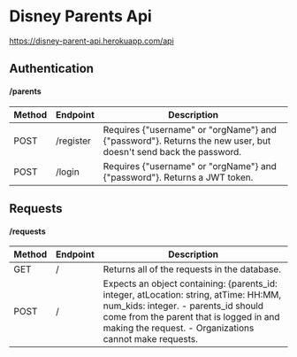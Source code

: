 # Disney Parents Api

https://disney-parent-api.herokuapp.com/api

## Authentication

#### /parents

| Method | Endpoint  | Description                                                                                                    |
| ------ | --------- | -------------------------------------------------------------------------------------------------------------- |
| POST   | /register | Requires {"username" or "orgName"} and {"password"}. Returns the new user, but doesn't send back the password. |
| POST   | /login    | Requires {"username" or "orgName"} and {"password"}. Returns a JWT token.                                      |

## Requests

#### /requests

| Method | Endpoint | Description                                                                                                                                                                                                                        |
| ------ | -------- | ---------------------------------------------------------------------------------------------------------------------------------------------------------------------------------------------------------------------------------- |
| GET    | /        | Returns all of the requests in the database.                                                                                                                                                                                       |
| POST   | /        | Expects an object containing: {parents_id: integer, atLocation: string, atTime: HH:MM, num_kids: integer. - parents_id should come from the parent that is logged in and making the request. - Organizations cannot make requests. |
